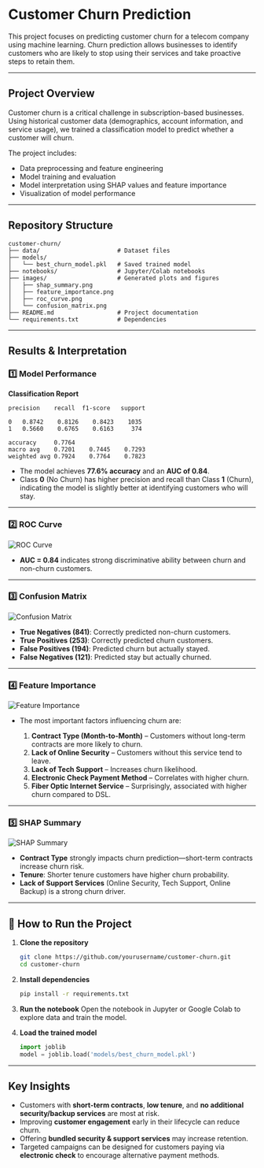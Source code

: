 # Customer Churn Prediction

This project focuses on predicting customer churn for a telecom company using machine learning. Churn prediction allows businesses to identify customers who are likely to stop using their services and take proactive steps to retain them.

---

## Project Overview

Customer churn is a critical challenge in subscription-based businesses. Using historical customer data (demographics, account information, and service usage), we trained a classification model to predict whether a customer will churn.

The project includes:

* Data preprocessing and feature engineering
* Model training and evaluation
* Model interpretation using SHAP values and feature importance
* Visualization of model performance

---

## Repository Structure

```
customer-churn/
├── data/                      # Dataset files
├── models/
│   └── best_churn_model.pkl   # Saved trained model
├── notebooks/                 # Jupyter/Colab notebooks
├── images/                    # Generated plots and figures
│   ├── shap_summary.png
│   ├── feature_importance.png
│   ├── roc_curve.png
│   └── confusion_matrix.png
├── README.md                  # Project documentation
└── requirements.txt           # Dependencies
```

---

## Results & Interpretation

### 1️⃣ Model Performance

**Classification Report**

```
precision    recall  f1-score   support

0   0.8742    0.8126    0.8423    1035
1   0.5660    0.6765    0.6163     374

accuracy     0.7764
macro avg    0.7201    0.7445    0.7293
weighted avg 0.7924    0.7764    0.7823
```

* The model achieves **77.6% accuracy** and an **AUC of 0.84**.
* Class **0** (No Churn) has higher precision and recall than Class **1** (Churn), indicating the model is slightly better at identifying customers who will stay.

---

### 2️⃣ ROC Curve

![ROC Curve](images/roc_curve.png)

* **AUC = 0.84** indicates strong discriminative ability between churn and non-churn customers.

---

### 3️⃣ Confusion Matrix

![Confusion Matrix](images/confusion_matrix.png)

* **True Negatives (841)**: Correctly predicted non-churn customers.
* **True Positives (253)**: Correctly predicted churn customers.
* **False Positives (194)**: Predicted churn but actually stayed.
* **False Negatives (121)**: Predicted stay but actually churned.

---

### 4️⃣ Feature Importance

![Feature Importance](images/feature_importance.png)

* The most important factors influencing churn are:

  1. **Contract Type (Month-to-Month)** – Customers without long-term contracts are more likely to churn.
  2. **Lack of Online Security** – Customers without this service tend to leave.
  3. **Lack of Tech Support** – Increases churn likelihood.
  4. **Electronic Check Payment Method** – Correlates with higher churn.
  5. **Fiber Optic Internet Service** – Surprisingly, associated with higher churn compared to DSL.

---

### 5️⃣ SHAP Summary

![SHAP Summary](images/shap_summary.png)

* **Contract Type** strongly impacts churn prediction—short-term contracts increase churn risk.
* **Tenure**: Shorter tenure customers have higher churn probability.
* **Lack of Support Services** (Online Security, Tech Support, Online Backup) is a strong churn driver.

---

## 🚀 How to Run the Project

1. **Clone the repository**

   ```bash
   git clone https://github.com/yourusername/customer-churn.git
   cd customer-churn
   ```

2. **Install dependencies**

   ```bash
   pip install -r requirements.txt
   ```

3. **Run the notebook**
   Open the notebook in Jupyter or Google Colab to explore data and train the model.

4. **Load the trained model**

   ```python
   import joblib
   model = joblib.load('models/best_churn_model.pkl')
   ```

---

## Key Insights

* Customers with **short-term contracts**, **low tenure**, and **no additional security/backup services** are most at risk.
* Improving **customer engagement** early in their lifecycle can reduce churn.
* Offering **bundled security & support services** may increase retention.
* Targeted campaigns can be designed for customers paying via **electronic check** to encourage alternative payment methods.
